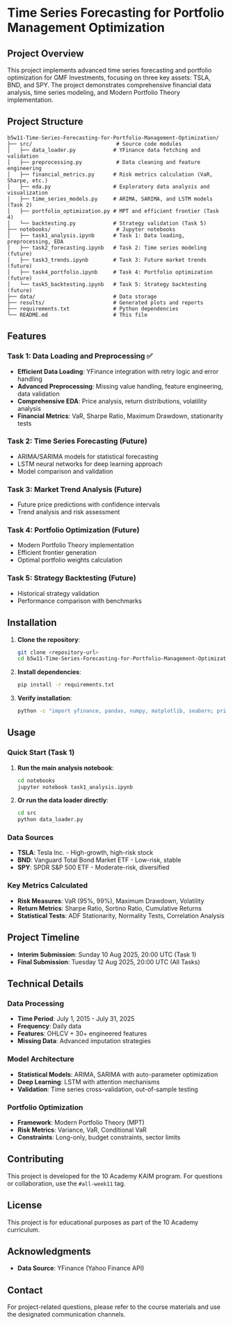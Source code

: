 # Time Series Forecasting for Portfolio Management Optimization

## Project Overview

This project implements advanced time series forecasting and portfolio optimization for GMF Investments, focusing on three key assets: TSLA, BND, and SPY. The project demonstrates comprehensive financial data analysis, time series modeling, and Modern Portfolio Theory implementation.

## Project Structure

```
b5w11-Time-Series-Forecasting-for-Portfolio-Management-Optimization/
├── src/                           # Source code modules
│   ├── data_loader.py            # YFinance data fetching and validation
│   ├── preprocessing.py           # Data cleaning and feature engineering
│   ├── financial_metrics.py      # Risk metrics calculation (VaR, Sharpe, etc.)
│   ├── eda.py                    # Exploratory data analysis and visualization
│   ├── time_series_models.py     # ARIMA, SARIMA, and LSTM models (Task 2)
│   ├── portfolio_optimization.py # MPT and efficient frontier (Task 4)
│   └── backtesting.py            # Strategy validation (Task 5)
├── notebooks/                     # Jupyter notebooks
│   ├── task1_analysis.ipynb      # Task 1: Data loading, preprocessing, EDA
│   ├── task2_forecasting.ipynb   # Task 2: Time series modeling (future)
│   ├── task3_trends.ipynb        # Task 3: Future market trends (future)
│   ├── task4_portfolio.ipynb     # Task 4: Portfolio optimization (future)
│   └── task5_backtesting.ipynb   # Task 5: Strategy backtesting (future)
├── data/                         # Data storage
├── results/                      # Generated plots and reports
├── requirements.txt              # Python dependencies
└── README.md                     # This file
```

## Features

### Task 1: Data Loading and Preprocessing ✅
- **Efficient Data Loading**: YFinance integration with retry logic and error handling
- **Advanced Preprocessing**: Missing value handling, feature engineering, data validation
- **Comprehensive EDA**: Price analysis, return distributions, volatility analysis
- **Financial Metrics**: VaR, Sharpe Ratio, Maximum Drawdown, stationarity tests

### Task 2: Time Series Forecasting (Future)
- ARIMA/SARIMA models for statistical forecasting
- LSTM neural networks for deep learning approach
- Model comparison and validation

### Task 3: Market Trend Analysis (Future)
- Future price predictions with confidence intervals
- Trend analysis and risk assessment

### Task 4: Portfolio Optimization (Future)
- Modern Portfolio Theory implementation
- Efficient frontier generation
- Optimal portfolio weights calculation

### Task 5: Strategy Backtesting (Future)
- Historical strategy validation
- Performance comparison with benchmarks

## Installation

1. **Clone the repository**:
   ```bash
   git clone <repository-url>
   cd b5w11-Time-Series-Forecasting-for-Portfolio-Management-Optimization
   ```

2. **Install dependencies**:
   ```bash
   pip install -r requirements.txt
   ```

3. **Verify installation**:
   ```bash
   python -c "import yfinance, pandas, numpy, matplotlib, seaborn; print('All packages installed successfully!')"
   ```

## Usage

### Quick Start (Task 1)

1. **Run the main analysis notebook**:
   ```bash
   cd notebooks
   jupyter notebook task1_analysis.ipynb
   ```

2. **Or run the data loader directly**:
   ```bash
   cd src
   python data_loader.py
   ```

### Data Sources

- **TSLA**: Tesla Inc. - High-growth, high-risk stock
- **BND**: Vanguard Total Bond Market ETF - Low-risk, stable
- **SPY**: SPDR S&P 500 ETF - Moderate-risk, diversified

### Key Metrics Calculated

- **Risk Measures**: VaR (95%, 99%), Maximum Drawdown, Volatility
- **Return Metrics**: Sharpe Ratio, Sortino Ratio, Cumulative Returns
- **Statistical Tests**: ADF Stationarity, Normality Tests, Correlation Analysis

## Project Timeline

- **Interim Submission**: Sunday 10 Aug 2025, 20:00 UTC (Task 1)
- **Final Submission**: Tuesday 12 Aug 2025, 20:00 UTC (All Tasks)

## Technical Details

### Data Processing
- **Time Period**: July 1, 2015 - July 31, 2025
- **Frequency**: Daily data
- **Features**: OHLCV + 30+ engineered features
- **Missing Data**: Advanced imputation strategies

### Model Architecture
- **Statistical Models**: ARIMA, SARIMA with auto-parameter optimization
- **Deep Learning**: LSTM with attention mechanisms
- **Validation**: Time series cross-validation, out-of-sample testing

### Portfolio Optimization
- **Framework**: Modern Portfolio Theory (MPT)
- **Risk Metrics**: Variance, VaR, Conditional VaR
- **Constraints**: Long-only, budget constraints, sector limits

## Contributing

This project is developed for the 10 Academy KAIM program. For questions or collaboration, use the `#all-week11` tag.

## License

This project is for educational purposes as part of the 10 Academy curriculum.

## Acknowledgments

- **Data Source**: YFinance (Yahoo Finance API)

## Contact

For project-related questions, please refer to the course materials and use the designated communication channels.

